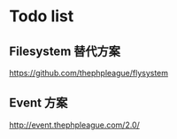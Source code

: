 # Todo list

## Filesystem 替代方案
https://github.com/thephpleague/flysystem

## Event 方案
http://event.thephpleague.com/2.0/